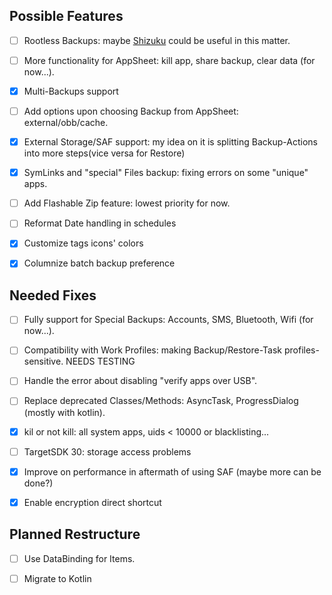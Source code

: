 ## Possible Features

- [ ] Rootless Backups: maybe [Shizuku](https://github.com/RikkaApps/Shizuku) could be useful in this matter.

- [ ] More functionality for AppSheet: kill app, share backup, clear data (for now...).

- [x] Multi-Backups support

- [ ] Add options upon choosing Backup from AppSheet: external/obb/cache.

- [x] External Storage/SAF support: my idea on it is splitting Backup-Actions into more steps(vice versa for Restore)

- [x] SymLinks and "special" Files backup: fixing errors on some "unique" apps.

- [ ] Add Flashable Zip feature: lowest priority for now.

- [ ] Reformat Date handling in schedules

- [x] Customize tags icons' colors

- [x] Columnize batch backup preference

## Needed Fixes

- [ ] Fully support for Special Backups: Accounts, SMS, Bluetooth, Wifi (for now...).

- [ ] Compatibility with Work Profiles: making Backup/Restore-Task profiles-sensitive. NEEDS TESTING

- [ ] Handle the error about disabling "verify apps over USB".

- [ ] Replace deprecated Classes/Methods: AsyncTask, ProgressDialog (mostly with kotlin).

- [x] kil or not kill: all system apps, uids < 10000 or blacklisting...

- [ ] TargetSDK 30: storage access problems

- [x] Improve on performance in aftermath of using SAF (maybe more can be done?)

- [x] Enable encryption direct shortcut

## Planned Restructure

- [ ] Use DataBinding for Items.

- [ ] Migrate to Kotlin
